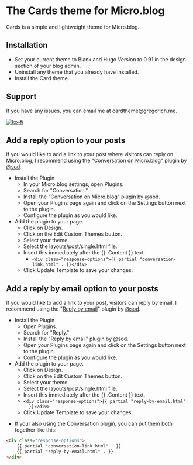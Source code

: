 # The Cards theme for Micro.blog
Cards is a simple and lightweight theme for Micro.blog.

## Installation
- Set your current theme to Blank and Hugo Version to 0.91 in the design section of your blog admin.
- Uninstall any theme that you already have installed.
- Install the Card theme.

## Support
If you have any issues, you can email me at cardtheme@gregorich.me.

[![ko-fi](https://ko-fi.com/img/githubbutton_sm.svg)](https://ko-fi.com/M4M0DLOZR)

## Add a reply option to your posts
If you would like to add a link to your post where visitors can reply on Micro.blog, I recommend using the "[Conversation on Micro.blog](https://github.com/svendahlstrand/plugin-conversation-on-mb)" plugin by [@sod](https://micro.blog/sod).

-   Install the Plugin
    -   In your Micro.blog settings, open Plugins.
    -   Search for "Conversation."
    -   Install the "Conversation on Micro.blog" plugin by @sod.
    -   Open your Plugins page again and click on the Settings button next to the plugin.
    -   Configure the plugin as you would like.
-   Add the plugin to your page.
    -   Click on Design.
    -   Click on the Edit Custom Themes button.
    -   Select your theme.
    -   Select the layouts/post/single.html file.
    -   Insert this immediately after the {{ .Content }} text.
        -   `<div class="response-options">{{ partial "conversation-link.html" . }}</div>`
    -   Click Update Template to save your changes.

## Add a reply by email option to your posts
If you would like to add a link to your post, visitors can reply by email, I recommend using the "[Reply by email](https://github.com/svendahlstrand/plugin-reply-by-email)" plugin by [@sod](https://micro.blog/sod).

- Install the Plugin
	- Open Plugins.
	- Search for "Reply."
	- Install the "Reply by email" plugin by @sod.
	- Open your Plugins page again and click on the Settings button next to the plugin.
	- Configure the plugin as you would like.
- Add the plugin to your page.
	- Click on Design.
	- Click on the Edit Custom Themes button.
	- Select your theme.
	- Select the layouts/post/single.html file.
	- Insert this immediately after the {{ .Content }} text.
	- `<div class="response-options">{{ partial "reply-by-email.html" . }}</div>`
	- Click Update Template to save your changes.

* If your also using the Conversation plugin, you can put them both together like this:
```html
<div class="response-options">
	{{ partial "conversation-link.html" . }}
	{{ partial "reply-by-email.html" . }}
</div>
```